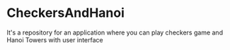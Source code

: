 # CheckersAndHanoi
It's a repository for an application where you can play checkers game and Hanoi Towers with user interface
